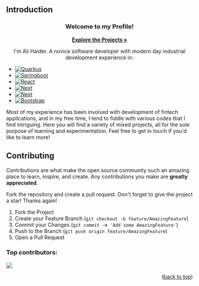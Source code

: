 ## Introduction
<div align="center">
  <h3 align="center">Welcome to my Profile!</h3>
  <a href="https://github.com/alyhayder1?tab=projects"><strong>Explore the Projects »</strong></a>
  <p align="center">
    I'm Ali Haider. A novice software developer with modern day industrial development experience in:
  </p>
</div>

* [![Quarkus][Quarkus.com]][Quarkus-url]
* [![Springboot][Springboot.com]][Springboot-url]
* [![React][React.js]][React-url]
* [![Next][Next.js]][Next-url]
* [![Next][MySQL.com]][MySQL-url]
* [![Bootstrap][Bootstrap.com]][Bootstrap-url]

Most of my experience has been involved with development of fintech applications, and in my free time, I tend to fiddle with various codes that I find intriguing. Here you will find a variety of mixed projects, all for the sole purpose of learning and experimentation. Feel free to get in touch if you'd like to learn more!

<!-- CONTRIBUTING -->
## Contributing

Contributions are what make the open source community such an amazing place to learn, inspire, and create. Any contributions you make are **greatly appreciated**.

Fork the repository and create a pull request. Don't forget to give the project a star! Thanks again!

1. Fork the Project
2. Create your Feature Branch (`git checkout -b feature/AmazingFeature`)
3. Commit your Changes (`git commit -m 'Add some AmazingFeature'`)
4. Push to the Branch (`git push origin feature/AmazingFeature`)
5. Open a Pull Request

### Top contributors:

<a href="https://github.com/alyhayder1/alyhayder1/graphs/contributors">
  <img src="https://contrib.rocks/image?repo=alyhayder1/alyhayder1" />
</a>

<p align="right">(<a href="#readme-top">back to top</a>)</p>

<!-- MARKDOWN LINKS & IMAGES -->
[Next.js]: https://img.shields.io/badge/Next.js-black?logo=next.js&logoColor=white
[Next-url]: https://nextjs.org/
[React.js]: https://img.shields.io/badge/-ReactJs-61DAFB?logo=react&logoColor=black&style=flat
[React-url]: https://reactjs.org/
[Bootstrap.com]: https://img.shields.io/badge/-Bootstrap-563D7C?style=flat&logo=bootstrap
[Bootstrap-url]: https://getbootstrap.com
[Springboot.com]: https://img.shields.io/badge/SpringBoot-6DB33F?style=flat&logo=Spring&logoColor=white
[Springboot-url]: https://spring.io/
[Quarkus.com]: https://img.shields.io/badge/-Quarkus-4695EB?style=flat&logo=quarkus&logoColor=white
[Quarkus-url]: https://quarkus.io/
[MySQL.com]: https://img.shields.io/badge/mysql-4479A1?style=flat&logo=mysql&logoColor=white
[MySQL-url]: https://www.mysql.com/
